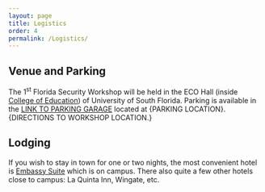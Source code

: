 ```yaml
---
layout: page
title: Logistics
order: 4
permalink: /Logistics/
---
```


## Venue and Parking

The 1<sup>st</sup> Florida Security Workshop will be held in the ECO 
Hall (inside [College of Education](https://www.google.com/maps/place/College+of+Education/@28.0603106,-82.41124,18.07z/data=!4m5!3m4!1s0x0:0x10ed4512600474b0!8m2!3d28.0606659!4d-82.4106286)) 
of University of South Florida. 
Parking is available in the [LINK TO PARKING GARAGE]() located at {PARKING LOCATION}.{DIRECTIONS TO WORKSHOP LOCATION.}

## Lodging
If you wish to stay in town for one or two nights, the most convenient 
hotel is [Embassy Suite](http://embassysuites3.hilton.com/en/hotels/florida/embassy-suites-by-hilton-tampa-usf-near-busch-gardens-TPAFRES/index.html) 
which is on campus. There also quite a few other hotels close to campus: La Quinta Inn, Wingate, etc.